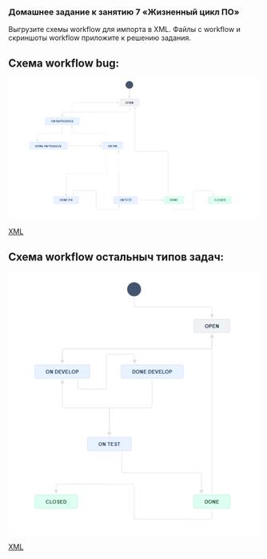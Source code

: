 ### Домашнее задание к занятию 7 «Жизненный цикл ПО»


Выгрузите схемы workflow для импорта в XML. Файлы с workflow и скриншоты workflow приложите к решению задания.

## Схема workflow bug:

![img](https://github.com/SeNike/Study_24/blob/main/ansible-02/9.1.png)

[XML](https://github.com/SeNike/jira-01/blob/main/bug%20workflow.xml)


## Схема workflow остальныч типов задач:

![img](https://github.com/SeNike/Study_24/blob/main/ansible-02/9.2.png)

[XML](https://github.com/SeNike/jira-01/blob/main/other%20tasks%20workflow.xml)
